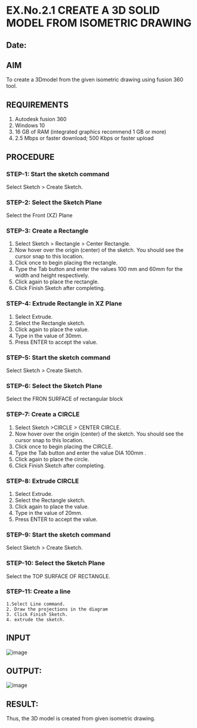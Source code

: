 # EX.No.2.1  CREATE A 3D SOLID MODEL FROM ISOMETRIC DRAWING
## Date:

## AIM
To create a 3Dmodel from the given isometric drawing using fusion 360 tool. 

## REQUIREMENTS
1. Autodesk fusion 360
2. Windows 10
3. 16 GB of RAM (integrated graphics recommend 1 GB or more)
4. 2.5 Mbps or faster download; 500 Kbps or faster upload 

## PROCEDURE

 ### STEP-1:  Start the sketch command

   Select Sketch > Create Sketch.

 ### STEP-2:  Select the Sketch Plane

   Select the Front (XZ) Plane

### STEP-3: Create a Rectangle 

   1.	Select Sketch > Rectangle > Center Rectangle.
   2.	Now hover over the origin (center) of the sketch. You should see the cursor snap to this location.
   3.	Click once to begin placing the rectangle.
   4.	Type the Tab button and enter the values 100 mm and 60mm for the width and height respectively.
   5.	Click again to place the rectangle.
   6.	Click Finish Sketch after completing.

 ### STEP-4: Extrude Rectangle in XZ Plane
   1.	Select Extrude.
   2.	Select the Rectangle sketch.
   3.	Click again to place the value.
   4.	Type in the value of 30mm. 
   5.	Press ENTER to accept the value.

 ### STEP-5:  Start the sketch command
   Select Sketch > Create Sketch.
 ### STEP-6: Select the Sketch Plane
   Select the FRON SURFACE of rectangular block 
 ### STEP-7: Create a CIRCLE 
   1.	Select Sketch >CIRCLE  > CENTER CIRCLE.
   2.	Now hover over the origin (center) of the sketch. You should see the cursor snap to this location.
   3.	Click once to begin placing the CIRCLE.
   4.	Type the Tab button and enter the value DIA 100mm .
   5.	Click again to place the circle.
   6.	Click Finish Sketch after completing.

 ### STEP-8:  Extrude CIRCLE 
   1.	Select Extrude.
   2.	Select the Rectangle sketch.
   3.	Click again to place the value.
   4.	Type in the value of 20mm. 
   5.	Press ENTER to accept the value.

 ### STEP-9: Start the sketch command
   Select Sketch > Create Sketch.
   
 ### STEP-10: Select the Sketch Plane
   Select the TOP SURFACE OF RECTANGLE.
   
 ### STEP-11: Create a line
	1.Select Line command.
	2. Draw the projections in the diagram 
	3. Click Finish Sketch.
	4. extrude the sketch.

## INPUT
![image](https://user-images.githubusercontent.com/113594316/198495472-9a69edb1-f0c6-470c-b9ae-fe282fa6a678.png)

## OUTPUT:
![image](https://user-images.githubusercontent.com/118799555/229806815-2fb039d9-81a4-47e3-83a7-2a681007d23e.png)


## RESULT: 
 Thus, the 3D model is created from given isometric drawing.
